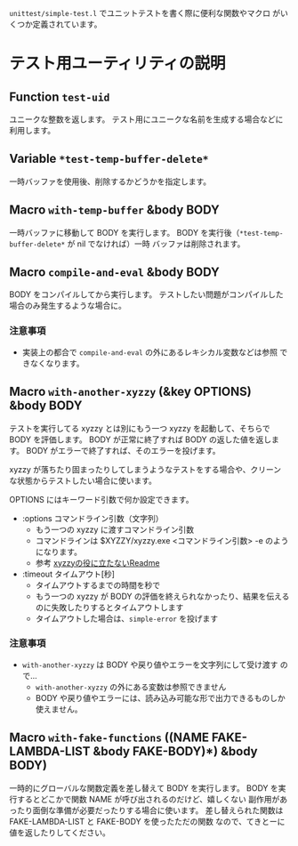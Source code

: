 `unittest/simple-test.l` でユニットテストを書く際に便利な関数やマクロ
がいくつか定義されています。


テスト用ユーティリティの説明
============================

Function `test-uid`
-------------------
ユニークな整数を返します。
テスト用にユニークな名前を生成する場合などに利用します。

Variable `*test-temp-buffer-delete*`
------------------------------------
一時バッファを使用後、削除するかどうかを指定します。

Macro `with-temp-buffer` &body BODY
-----------------------------------
一時バッファに移動して BODY を実行します。
BODY を実行後（`*test-temp-buffer-delete*` が nil でなければ）一時
バッファは削除されます。

Macro `compile-and-eval` &body BODY
-----------------------------------
BODY をコンパイルしてから実行します。
テストしたい問題がコンパイルした場合のみ発生するような場合に。

### 注意事項
- 実装上の都合で `compile-and-eval` の外にあるレキシカル変数などは参照
  できなくなります。

Macro `with-another-xyzzy` (&key OPTIONS) &body BODY
-----------------------------------------------------
テストを実行してる xyzzy とは別にもう一つ xyzzy を起動して、そちらで
BODY を評価します。
BODY が正常に終了すれば BODY の返した値を返します。
BODY がエラーで終了すれば、そのエラーを投げます。

xyzzy が落ちたり固まったりしてしまうようなテストをする場合や、クリーン
な状態からテストしたい場合に使います。

OPTIONS にはキーワード引数で何か設定できます。

- :options コマンドライン引数（文字列）
  - もう一つの xyzzy に渡すコマンドライン引数
  - コマンドラインは $XYZZY/xyzzy.exe <コマンドライン引数> -e <BODY>
    のようになります。
  - 参考 [xyzzyの役に立たないReadme](http://www.jsdlab.co.jp/~kei/download/00README.html)
- :timeout タイムアウト[秒]
  - タイムアウトするまでの時間を秒で
  - もう一つの xyzzy が BODY の評価を終えられなかったり、結果を伝える
    のに失敗したりするとタイムアウトします
  - タイムアウトした場合は、`simple-error` を投げます

### 注意事項
- `with-another-xyzzy` は BODY や戻り値やエラーを文字列にして受け渡す
  ので...
  - `with-another-xyzzy` の外にある変数は参照できません
  - BODY や戻り値やエラーには、読み込み可能な形で出力できるものしか
    使えません。

Macro `with-fake-functions` ((NAME FAKE-LAMBDA-LIST &body FAKE-BODY)*) &body BODY)
----------------------------------------------------------------------------------
一時的にグローバルな関数定義を差し替えて BODY を実行します。
BODY を実行するとどこかで関数 NAME が呼び出されるのだけど、嬉しくない
副作用があったり面倒な準備が必要だったりする場合に使います。
差し替えられた関数は FAKE-LAMBDA-LIST と FAKE-BODY を使ったただの関数
なので、てきとーに値を返したりしてください。



